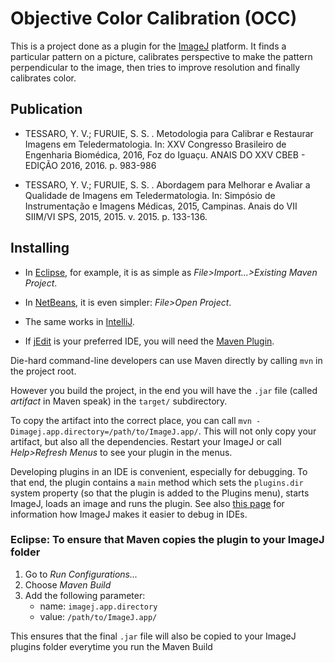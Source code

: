 # Objective Color Calibration (OCC)

This is a project done as a plugin for the [ImageJ](https://imagej.nih.gov/ij/) platform. 
It finds a particular pattern on a picture, calibrates perspective to make the pattern
perpendicular to the image, then tries to improve resolution and finally calibrates color.

## Publication

* TESSARO, Y. V.; FURUIE, S. S. . Metodologia para Calibrar e Restaurar Imagens em 
  Teledermatologia. In: XXV Congresso Brasileiro de Engenharia Biomédica, 2016, 
  Foz do Iguaçu. ANAIS DO XXV CBEB - EDIÇÃO 2016, 2016. p. 983-986
  
* TESSARO, Y. V.; FURUIE, S. S. . Abordagem para Melhorar e Avaliar a Qualidade de 
  Imagens em Teledermatologia. In: Simpósio de Instrumentação e Imagens Médicas, 2015,
  Campinas. Anais do VII SIIM/VI SPS, 2015, 2015. v. 2015. p. 133-136.


## Installing

* In [Eclipse](http://eclipse.org), for example, it is as simple as
  _File&gt;Import...&gt;Existing Maven Project_.

* In [NetBeans](http://netbeans.org), it is even simpler:
  _File&gt;Open Project_.

* The same works in [IntelliJ](http://jetbrains.net).

* If [jEdit](http://jedit.org) is your preferred IDE, you will need the
  [Maven Plugin](http://plugins.jedit.org/plugins/?MavenPlugin).

Die-hard command-line developers can use Maven directly by calling `mvn`
in the project root.

However you build the project, in the end you will have the `.jar` file
(called *artifact* in Maven speak) in the `target/` subdirectory.

To copy the artifact into the correct place, you can call
`mvn -Dimagej.app.directory=/path/to/ImageJ.app/`.
This will not only copy your artifact, but also all the dependencies. Restart
your ImageJ or call *Help>Refresh Menus* to see your plugin in the menus.

Developing plugins in an IDE is convenient, especially for debugging. To
that end, the plugin contains a `main` method which sets the `plugins.dir`
system property (so that the plugin is added to the Plugins menu), starts
ImageJ, loads an image and runs the plugin. See also
[this page](https://imagej.net/Debugging#Debugging_plugins_in_an_IDE_.28Netbeans.2C_IntelliJ.2C_Eclipse.2C_etc.29)
for information how ImageJ makes it easier to debug in IDEs.

### Eclipse: To ensure that Maven copies the plugin to your ImageJ folder

1. Go to _Run Configurations..._
2. Choose _Maven Build_
3. Add the following parameter:
    - name: `imagej.app.directory`
    - value: `/path/to/ImageJ.app/`

This ensures that the final `.jar` file will also be copied to your ImageJ
plugins folder everytime you run the Maven Build
